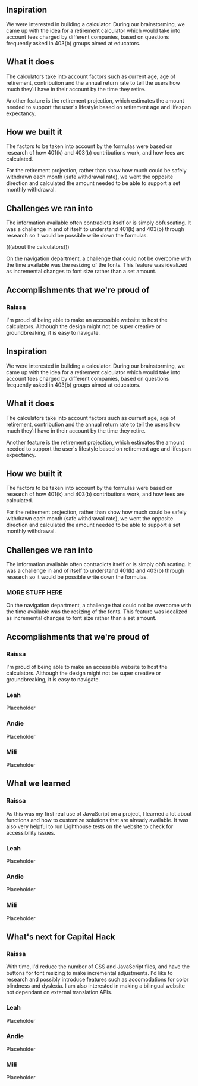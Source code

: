 ## Inspiration
We were interested in building a calculator. During our brainstorming, we came up with the idea for a retirement calculator which would take into account fees charged by different companies, based on questions frequently asked in 403(b) groups aimed at educators. 

## What it does
The calculators take into account factors such as current age, age of retirement, contribution and the annual return rate to tell the users how much they'll have in their account by the time they retire. 

Another feature is the retirement projection, which estimates the amount needed to support the user's lifestyle based on retirement age and lifespan expectancy.

## How we built it
The factors to be taken into account by the formulas were based on research of how 401(k) and 403(b) contributions work, and how fees are calculated.

For the retirement projection, rather than show how much could be safely withdrawn each month (safe withdrawal rate), we went the opposite direction and calculated the amount needed to be able to support a set monthly withdrawal. 

## Challenges we ran into
The information available often contradicts itself or is simply obfuscating. It was a challenge in and of itself to understand 401(k) and 403(b) through research so it would be possible write down the formulas.

(((about the calculators)))

On the navigation department, a challenge that could not be overcome with the time available was the resizing of the fonts. This feature was idealized as incremental changes to font size rather than a set amount.

## Accomplishments that we're proud of
### Raissa
I'm proud of being able to make an accessible website to host the calculators. Although the design might not be super creative or groundbreaking, it is easy to navigate.
## Inspiration
We were interested in building a calculator. During our brainstorming, we came up with the idea for a retirement calculator which would take into account fees charged by different companies, based on questions frequently asked in 403(b) groups aimed at educators. 

## What it does
The calculators take into account factors such as current age, age of retirement, contribution and the annual return rate to tell the users how much they'll have in their account by the time they retire. 

Another feature is the retirement projection, which estimates the amount needed to support the user's lifestyle based on retirement age and lifespan expectancy.

## How we built it
The factors to be taken into account by the formulas were based on research of how 401(k) and 403(b) contributions work, and how fees are calculated.

For the retirement projection, rather than show how much could be safely withdrawn each month (safe withdrawal rate), we went the opposite direction and calculated the amount needed to be able to support a set monthly withdrawal. 

## Challenges we ran into
The information available often contradicts itself or is simply obfuscating. It was a challenge in and of itself to understand 401(k) and 403(b) through research so it would be possible write down the formulas.

### MORE STUFF HERE

On the navigation department, a challenge that could not be overcome with the time available was the resizing of the fonts. This feature was idealized as incremental changes to font size rather than a set amount.

## Accomplishments that we're proud of
### Raissa
I'm proud of being able to make an accessible website to host the calculators. Although the design might not be super creative or groundbreaking, it is easy to navigate.
### Leah
Placeholder

### Andie
Placeholder

### Mili
Placeholder


## What we learned
### Raissa
As this was my first real use of JavaScript on a project, I learned a lot about functions and how to customize solutions that are already available. It was also very helpful to run Lighthouse tests on the website to check for accessibility issues.

### Leah
Placeholder

### Andie
Placeholder

### Mili
Placeholder

## What's next for Capital Hack
### Raissa
With time, I'd reduce the number of CSS and JavaScript files, and have the buttons for font resizing to make incremental adjustments. 
I'd like to research and possibly introduce features such as accomodations for color blindness and dyslexia. I am also interested in making a bilingual website not dependant on external translation APIs.

### Leah
Placeholder

### Andie
Placeholder

### Mili
Placeholder
